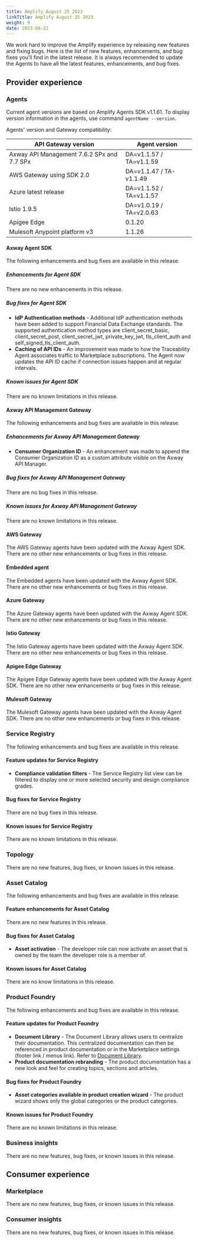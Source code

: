 ```yaml
---
title: Amplify August 25 2023
linkTitle: Amplify August 25 2023
weight: 9
date: 2023-08-22
---
```

We work hard to improve the Amplify experience by releasing new features and fixing bugs. Here is the list of new features, enhancements, and bug fixes you’ll find in the latest release. It is always recommended to update the Agents to have all the latest features, enhancements, and bug fixes.

## Provider experience

### Agents

Current agent versions are based on Amplify Agents SDK v1.1.61. To display version information in the agents, use command `agentName --version`.

Agents' version and Gateway compatibility:

| API Gateway version                        | Agent version           |
|--------------------------------------------|-------------------------|
| Axway API Management 7.6.2 SPx and 7.7 SPx | DA=v1.1.57 / TA=v1.1.59 |
| AWS Gateway using SDK 2.0                  | DA=v1.1.47 / TA-v1.1.49 |
| Azure latest release                       | DA=v1.1.52 / TA=v1.1.57 |
| Istio 1.9.5                                | DA=v1.0.19 / TA=v2.0.63 |
| Apigee Edge                                | 0.1.20                  |
| Mulesoft Anypoint platform v3              | 1.1.26                  |

#### Axway Agent SDK

The following enhancements and bug fixes are available in this release.

##### Enhancements for Agent SDK

There are no new enhancements in this release.

##### Bug fixes for Agent SDK

* **IdP Authentication methods** - Additional IdP authentication methods have been added to support Financial Data Exchange standards. The supported authentication method types are client_secret_basic, client_secret_post, client_secret_jwt, private_key_jwt, tls_client_auth and self_signed_tls_client_auth.
* **Caching of API IDs** - An improvement was made to how the Traceability Agent associates traffic to Marketplace subscriptions. The Agent now updates the API ID cache if connection issues happen and at regular intervals.

##### Known issues for Agent SDK

There are no known limitations in this release.

#### Axway API Management Gateway

The following enhancements and bug fixes are available in this release.

##### Enhancements for Axway API Management Gateway

* **Consumer Organization ID** - An enhancement was made to append the Consumer Organization ID as a custom attribute visible on the Axway API Manager.

##### Bug fixes for Axway API Management Gateway

There are no bug fixes in this release.

##### Known issues for Axway API Management Gateway

There are no known limitations in this release.

#### AWS Gateway

The AWS Gateway agents have been updated with the Axway Agent SDK. There are no other new enhancements or bug fixes in this release.

#### Embedded agent

The Embedded agents have been updated with the Axway Agent SDK. There are no other new enhancements or bug fixes in this release.

#### Azure Gateway

The Azure Gateway agents have been updated with the Axway Agent SDK. There are no other new enhancements or bug fixes in this release.

#### Istio Gateway

The Istio Gateway agents have been updated with the Axway Agent SDK. There are no other new enhancements or bug fixes in this release.

#### Apigee Edge Gateway

The Apigee Edge Gateway agents have been updated with the Axway Agent SDK. There are no other new enhancements or bug fixes in this release.

#### Mulesoft Gateway

The Mulesoft Gateway agents have been updated with the Axway Agent SDK. There are no other new enhancements or bug fixes in this release.

### Service Registry

The following enhancements and bug fixes are available in this release.

#### Feature updates for Service Registry

* **Compliance validation filters** - The Service Registry list view can be filtered to display one or more selected security and design compliance grades.

#### Bug fixes for Service Registry

There are no bug fixes in this release.

#### Known issues for Service Registry

There are no known limitations in this release.

### Topology

There are no new features, bug fixes, or known issues in this release.

### Asset Catalog

The following enhancements and bug fixes are available in this release.

#### Feature enhancements for Asset Catalog

There are no new features in this release.

#### Bug fixes for Asset Catalog

* **Asset activation** - The developer role can now activate an asset that is owned by the team the developer role is a member of.

#### Known issues for Asset Catalog

There are no know limitations in this release.

### Product Foundry

The following enhancements and bug fixes are available in this release.

#### Feature updates for Product Foundry

* **Document Library** - The Document Library allows users to centralize their documentation. This centralized documentation can then be referenced in product documentation or in the Marketplace settings (footer link / menus link). Refer to [Document Library](/docs/manage_document_library).
* **Product documentation rebranding** - The product documentation has a new look and feel for creating topics, sections and articles.

#### Bug fixes for Product Foundry

* **Asset categories available in product creation wizard** - The product wizard shows only the global categories or the product categories.

#### Known issues for Product Foundry

There are no known limitations in this release.

### Business insights

There are no new features, bug fixes, or known issues in this release.

## Consumer experience

### Marketplace

There are no new features, bug fixes, or known issues in this release.

### Consumer insights

There are no new features, bug fixes, or known issues in this release.
